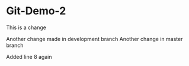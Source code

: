 # Git-Demo-2

This is a change

Another change made in development branch
Another change in master branch

Added line 8 again
